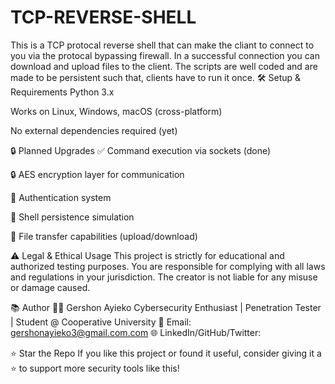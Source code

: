 # TCP-REVERSE-SHELL
This is a TCP protocal reverse shell that can make the cliant to connect to you via the protocal bypassing firewall.
In a successful connection you can download and upload files to the client.
The scripts are well coded and are made to be persistent such that, clients have to run it once.
🛠️ Setup & Requirements
Python 3.x

Works on Linux, Windows, macOS (cross-platform)

No external dependencies required (yet)

🔒 Planned Upgrades
✅ Command execution via sockets (done)

🔒 AES encryption layer for communication

🔑 Authentication system

🐛 Shell persistence simulation

🎯 File transfer capabilities (upload/download)

⚠️ Legal & Ethical Usage
This project is strictly for educational and authorized testing purposes. You are responsible for complying with all laws and regulations in your jurisdiction. The creator is not liable for any misuse or damage caused.

📚 Author
👨‍💻 Gershon Ayieko
Cybersecurity Enthusiast | Penetration Tester | Student @ Cooperative University
📧 Email: gershonayieko3@gmail.com.com
🌐 LinkedIn/GitHub/Twitter: 

⭐ Star the Repo
If you like this project or found it useful, consider giving it a ⭐ to support more security tools like this!
